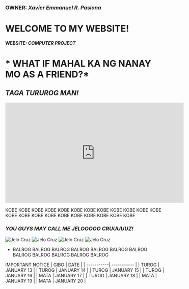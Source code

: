 ### OWNER: *Xavier Emmanuel R. Pasiona*

# WELCOME TO MY WEBSITE!

#### WEBSITE: *COMPUTER PROJECT*

# * WHAT IF MAHAL KA NG NANAY MO AS A FRIEND?*
## *TAGA TURUROG MAN!*

<iframe width="560" height="315" src="https://www.youtube.com/embed/mEJ_jxFJU_0?start=16" title="YouTube video player" frameborder="0" allow="accelerometer; autoplay; clipboard-write; encrypted-media; gyroscope; picture-in-picture; web-share" allowfullscreen></iframe>

KOBE
KOBE
KOBE
KOBE
KOBE
KOBE
KOBE
KOBE
KOBE
KOBE
KOBE
KOBE
KOBE
KOBE
KOBE
KOBE
KOBE
KOBE
KOBE
KOBE
KOBE
KOBE
### *YOU GUYS MAY CALL ME JELOOOOO CRUUUUUZ!*
![Jelo Cruz](https://user-images.githubusercontent.com/122326631/212214894-bd9922f8-00dd-4e09-ba9f-2ad51453668b.png)
![Jelo Cruz](https://user-images.githubusercontent.com/122326631/212214894-bd9922f8-00dd-4e09-ba9f-2ad51453668b.png)
![Jelo Cruz](https://user-images.githubusercontent.com/122326631/212214894-bd9922f8-00dd-4e09-ba9f-2ad51453668b.png)
![Jelo Cruz](https://user-images.githubusercontent.com/122326631/212214894-bd9922f8-00dd-4e09-ba9f-2ad51453668b.png)

- BALROG BALROG BALROG BALROG BALROG BALROG BALROG BALROG BALROG BALROG BALROG BALROG 

 IMPORTANT NOTICE
| GIBO | DATE |
| -----------| ----------- |
| TUROG | JANUARY 13 |
| TUROG | JANUARY 14 |
| TUROG | JANUARY 15 |
| TUROG | JANUARY 16 |
| MATA | JANUARY 17 |
| TUROG | JANUARY 18 |
| MATA | JANUARY 19 |
| MATA | JANUARY 20 |
